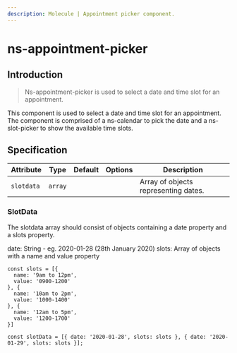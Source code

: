 ```yaml
---
description: Molecule | Appointment picker component.
---
```


# ns-appointment-picker

## Introduction

> Ns-appointment-picker is used to select a date and time slot for an appointment.

This component is used to select a date and time slot for an appointment.  The component is comprised of a ns-calendar to pick the date and a ns-slot-picker to show the available time slots.



## Specification

| Attribute      | Type      | Default   | Options | Description |
|----------------|-----------|-----------|---------|-----------|
| `slotdata` | `array`  |   |           | Array of objects representing dates.

### SlotData

The slotdata array should consist of objects containing a date property and a slots property.

date: String - eg. 2020-01-28 (28th January 2020)
slots: Array of objects with a name and value property 

```
const slots = [{
  name: '9am to 12pm',
  value: '0900-1200'
}, {
  name: '10am to 2pm',
  value: '1000-1400'
}, {
  name: '12am to 5pm',
  value: '1200-1700'
}]

const slotData = [{ date: '2020-01-28', slots: slots }, { date: '2020-01-29', slots: slots }];

```
